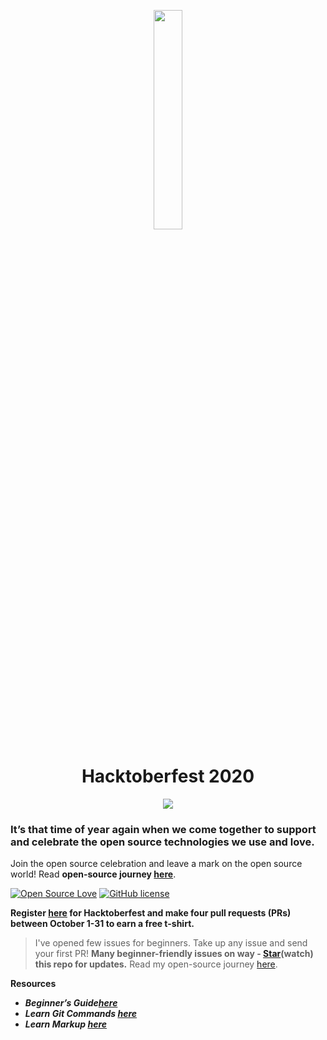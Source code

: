 <p align="center">
    <a href="https://hacktoberfest.digitalocean.com/">
        <img src="https://github.com/RishabhArya/HacktoberFest2020/blob/master/Images./Logo.svg" width="30%">
    </a>
</p>

<h1 align="center"> Hacktoberfest</a> 2020</h1>

<p align="center">
        <img src="https://img.shields.io/github/hacktoberfest/2020/vinitshahdeo/inspirational-quotes?logo=digitalocean&style=flat&logoColor=white" >
    </a>
</p>

### It’s that time of year again when we come together to support and celebrate the open source technologies we use and love.

Join the open source celebration and leave a mark on the open source world! Read **open-source journey [here](https://www.opensourceforu.com/2020/07/if-you-are-a-techie-your-home-page-should-be-github-not-instagram/)**.

[![Open Source Love](https://badges.frapsoft.com/os/v2/open-source.svg?v=103)](https://github.com/RishabhArya/HacktoberFest2020/blob/master/LICENSE) [![GitHub license](https://img.shields.io/github/license/vinitshahdeo/HacktoberFest2K19?logo=GITHUB&style=flat)](https://github.com/RishabhArya/HacktoberFest2020/blob/master/LICENSE)

**Register [here](https://hacktoberfest.digitalocean.com) for Hacktoberfest and make four pull requests (PRs) between October 1-31 to earn a free t-shirt.**

> I've opened few issues for beginners. Take up any issue and send your first PR! **Many beginner-friendly issues on way - [Star](https://github.com/vinitshahdeo/Hacktoberfest2020/stargazers)(watch) this repo for updates.** Read my open-source journey [here](https://www.opensourceforu.com/2020/07/if-you-are-a-techie-your-home-page-should-be-github-not-instagram/).

**Resources**

 - ***Beginner’s Guide[here](https://android.jlelse.eu/the-beginners-guide-to-hacktoberfest-2019-winning-the-t-shirt-1a03b67e68)***
 - ***Learn Git Commands [here](https://github.com/joshnh/Git-Commands)***
 -    ***Learn Markup [here](https://github.com/tchapi/markdown-cheatsheet)***
